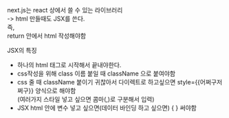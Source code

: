 next.js는 react 상에서 쓸 수 있는 라이브러리 <br>
-> html 만들때도 JSX를 쓴다.
<br>
즉,<br>
return 안에서 html 작성해야함

JSX의 특징
- 하나의 html 태그로 시작해서 끝내야한다.
- css작성을 위해 class 이름 붙일 때 className 으로 붙여야함
- css 줄 때 className 붙이기 귀찮아서 다이렉트로 하고싶으면 style={{어쩌구저쩌구}} 양식으로 해야함<br>
  (여러가지 스타일 넣고 싶으면 콤마(,)로 구분해서 입력)
- JSX html 안에 변수 넣고 싶으면(데이터 바인딩 하고 싶으면) { } 써야함
